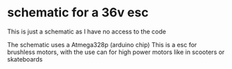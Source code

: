 # schematic for a 36v esc
This is just a schematic as I have no access to the code

The schematic uses a Atmega328p (arduino chip)
This is a esc for brushless motors, with the use can for high power motors like in scooters or skateboards
